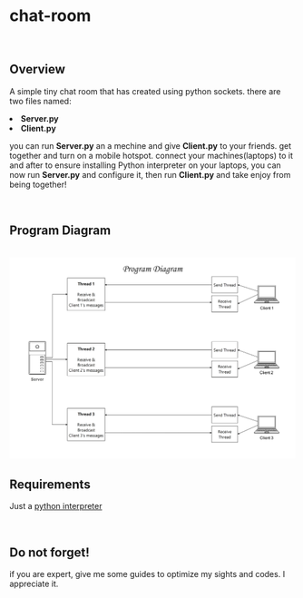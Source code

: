 # chat-room
<br>
<h2>Overview</h2>
<p>A simple tiny chat room that has created using python sockets. there are two files named:<br>
<li> <b>Server.py</b>
<li> <b>Client.py</b>
<p>you can run <b>Server.py</b> an a mechine and give <b>Client.py</b> to your friends.
get together and turn on a mobile hotspot. connect your machines(laptops) to it and after to ensure installing Python interpreter on your laptops, you can now run <b>Server.py</b> and configure it, then run <b>Client.py</b> and take enjoy from being together!
</p><br>

<h2>Program Diagram</h2><br>
<img src='./Program Diagram.jpg'><br>

<h2>Requirements</h2>
<p>Just a <a href="https://www.python.org/downloads/">python interpreter</a></p><br>
<h2>Do not forget!</h2>
<p>if you are expert, give me some guides to optimize my sights and codes. I appreciate it.</p>
